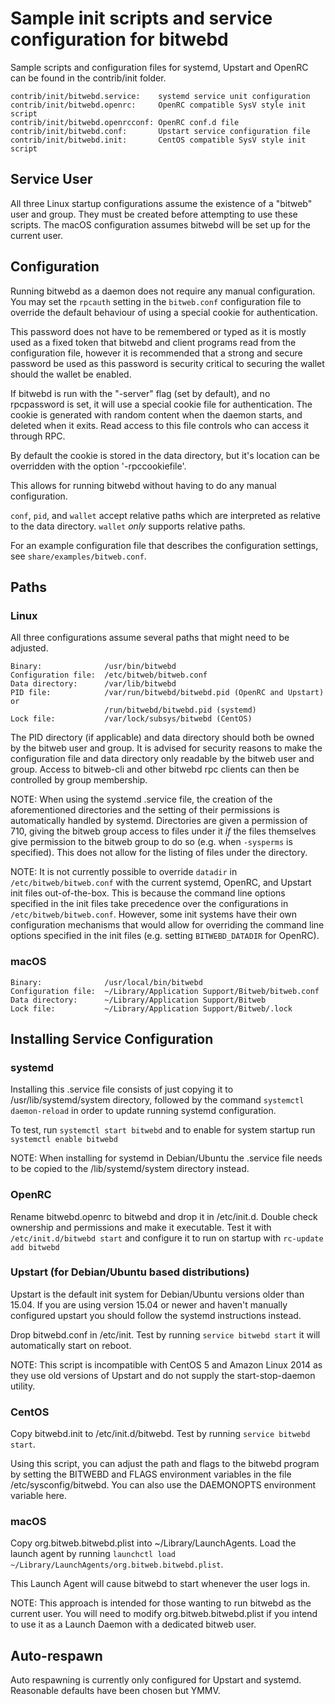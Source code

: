 Sample init scripts and service configuration for bitwebd
==========================================================

Sample scripts and configuration files for systemd, Upstart and OpenRC
can be found in the contrib/init folder.

    contrib/init/bitwebd.service:    systemd service unit configuration
    contrib/init/bitwebd.openrc:     OpenRC compatible SysV style init script
    contrib/init/bitwebd.openrcconf: OpenRC conf.d file
    contrib/init/bitwebd.conf:       Upstart service configuration file
    contrib/init/bitwebd.init:       CentOS compatible SysV style init script

Service User
---------------------------------

All three Linux startup configurations assume the existence of a "bitweb" user
and group.  They must be created before attempting to use these scripts.
The macOS configuration assumes bitwebd will be set up for the current user.

Configuration
---------------------------------

Running bitwebd as a daemon does not require any manual configuration. You may
set the `rpcauth` setting in the `bitweb.conf` configuration file to override
the default behaviour of using a special cookie for authentication.

This password does not have to be remembered or typed as it is mostly used
as a fixed token that bitwebd and client programs read from the configuration
file, however it is recommended that a strong and secure password be used
as this password is security critical to securing the wallet should the
wallet be enabled.

If bitwebd is run with the "-server" flag (set by default), and no rpcpassword is set,
it will use a special cookie file for authentication. The cookie is generated with random
content when the daemon starts, and deleted when it exits. Read access to this file
controls who can access it through RPC.

By default the cookie is stored in the data directory, but it's location can be overridden
with the option '-rpccookiefile'.

This allows for running bitwebd without having to do any manual configuration.

`conf`, `pid`, and `wallet` accept relative paths which are interpreted as
relative to the data directory. `wallet` *only* supports relative paths.

For an example configuration file that describes the configuration settings,
see `share/examples/bitweb.conf`.

Paths
---------------------------------

### Linux

All three configurations assume several paths that might need to be adjusted.

    Binary:              /usr/bin/bitwebd
    Configuration file:  /etc/bitweb/bitweb.conf
    Data directory:      /var/lib/bitwebd
    PID file:            /var/run/bitwebd/bitwebd.pid (OpenRC and Upstart) or
                         /run/bitwebd/bitwebd.pid (systemd)
    Lock file:           /var/lock/subsys/bitwebd (CentOS)

The PID directory (if applicable) and data directory should both be owned by the
bitweb user and group. It is advised for security reasons to make the
configuration file and data directory only readable by the bitweb user and
group. Access to bitweb-cli and other bitwebd rpc clients can then be
controlled by group membership.

NOTE: When using the systemd .service file, the creation of the aforementioned
directories and the setting of their permissions is automatically handled by
systemd. Directories are given a permission of 710, giving the bitweb group
access to files under it _if_ the files themselves give permission to the
bitweb group to do so (e.g. when `-sysperms` is specified). This does not allow
for the listing of files under the directory.

NOTE: It is not currently possible to override `datadir` in
`/etc/bitweb/bitweb.conf` with the current systemd, OpenRC, and Upstart init
files out-of-the-box. This is because the command line options specified in the
init files take precedence over the configurations in
`/etc/bitweb/bitweb.conf`. However, some init systems have their own
configuration mechanisms that would allow for overriding the command line
options specified in the init files (e.g. setting `BITWEBD_DATADIR` for
OpenRC).

### macOS

    Binary:              /usr/local/bin/bitwebd
    Configuration file:  ~/Library/Application Support/Bitweb/bitweb.conf
    Data directory:      ~/Library/Application Support/Bitweb
    Lock file:           ~/Library/Application Support/Bitweb/.lock

Installing Service Configuration
-----------------------------------

### systemd

Installing this .service file consists of just copying it to
/usr/lib/systemd/system directory, followed by the command
`systemctl daemon-reload` in order to update running systemd configuration.

To test, run `systemctl start bitwebd` and to enable for system startup run
`systemctl enable bitwebd`

NOTE: When installing for systemd in Debian/Ubuntu the .service file needs to be copied to the /lib/systemd/system directory instead.

### OpenRC

Rename bitwebd.openrc to bitwebd and drop it in /etc/init.d.  Double
check ownership and permissions and make it executable.  Test it with
`/etc/init.d/bitwebd start` and configure it to run on startup with
`rc-update add bitwebd`

### Upstart (for Debian/Ubuntu based distributions)

Upstart is the default init system for Debian/Ubuntu versions older than 15.04. If you are using version 15.04 or newer and haven't manually configured upstart you should follow the systemd instructions instead.

Drop bitwebd.conf in /etc/init.  Test by running `service bitwebd start`
it will automatically start on reboot.

NOTE: This script is incompatible with CentOS 5 and Amazon Linux 2014 as they
use old versions of Upstart and do not supply the start-stop-daemon utility.

### CentOS

Copy bitwebd.init to /etc/init.d/bitwebd. Test by running `service bitwebd start`.

Using this script, you can adjust the path and flags to the bitwebd program by
setting the BITWEBD and FLAGS environment variables in the file
/etc/sysconfig/bitwebd. You can also use the DAEMONOPTS environment variable here.

### macOS

Copy org.bitweb.bitwebd.plist into ~/Library/LaunchAgents. Load the launch agent by
running `launchctl load ~/Library/LaunchAgents/org.bitweb.bitwebd.plist`.

This Launch Agent will cause bitwebd to start whenever the user logs in.

NOTE: This approach is intended for those wanting to run bitwebd as the current user.
You will need to modify org.bitweb.bitwebd.plist if you intend to use it as a
Launch Daemon with a dedicated bitweb user.

Auto-respawn
-----------------------------------

Auto respawning is currently only configured for Upstart and systemd.
Reasonable defaults have been chosen but YMMV.
